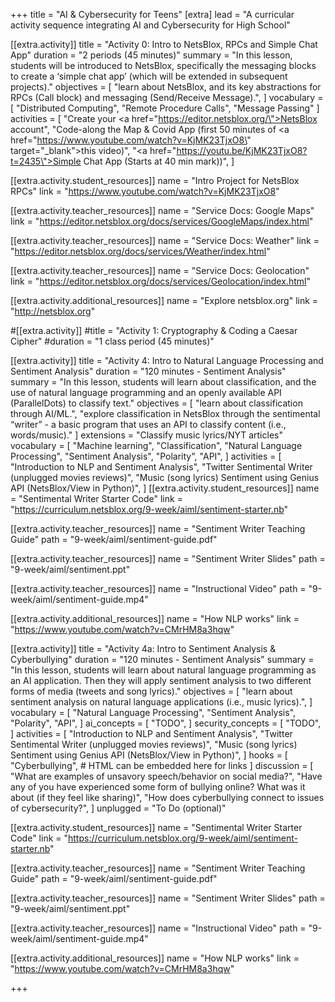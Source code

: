 +++
title = "AI & Cybersecurity for Teens"
[extra]
lead = "A curricular activity sequence integrating AI and Cybersecurity for High School"

[[extra.activity]]
title = "Activity 0: Intro to NetsBlox, RPCs and Simple Chat App"
duration = "2 periods (45 minutes)"
summary = "In this lesson, students will be introduced to NetsBlox, specifically the messaging blocks to create a ‘simple chat app’ (which will be extended in subsequent projects)."
objectives = [
    "learn about NetsBlox, and its key abstractions for  RPCs (Call block) and messaging (Send/Receive Message).",
]
vocabulary = [
  "Distributed Computing",
  "Remote Procedure Calls",
  "Message Passing"
]
activities = [
  "Create your <a href=\"https://editor.netsblox.org/\">NetsBlox account</a>",
  "Code-along the Map & Covid App (first 50 minutes of <a href=\"https://www.youtube.com/watch?v=KjMK23TjxO8\" target="_blank">this video</a>)",
  "<a href=\"https://youtu.be/KjMK23TjxO8?t=2435\">Simple Chat App</a> (Starts at 40 min mark))",
]

[[extra.activity.student_resources]]
name = "Intro Project for NetsBlox RPCs"
link = "https://www.youtube.com/watch?v=KjMK23TjxO8"

[[extra.activity.teacher_resources]]
name = "Service Docs: Google Maps"
link = "https://editor.netsblox.org/docs/services/GoogleMaps/index.html"

[[extra.activity.teacher_resources]]
name = "Service Docs: Weather"
link = "https://editor.netsblox.org/docs/services/Weather/index.html"

[[extra.activity.teacher_resources]]
name = "Service Docs: Geolocation"
link = "https://editor.netsblox.org/docs/services/Geolocation/index.html"

[[extra.activity.additional_resources]]
name = "Explore netsblox.org"
link = "http://netsblox.org"

#[[extra.activity]]
#title = "Activity 1: Cryptography & Coding a Caesar Cipher"
#duration = "1 class period (45 minutes)"

[[extra.activity]]
title = "Activity 4: Intro to Natural Language Processing and Sentiment Analysis"
duration = "120 minutes - Sentiment Analysis"
summary = "In this lesson, students will learn about classification, and the use of natural language programming and an openly available API (ParallelDots) to classify text."
objectives = [
    "learn about classification through AI/ML.",
    "explore classification in NetsBlox through the sentimental “writer” - a basic program that uses an API to classify content (i.e., words/music)."
]
extensions = "Classify music lyrics/NYT articles"
vocabulary = [
  "Machine learning",
  "Classification",
  "Natural Language Processing",
  "Sentiment Analysis",
  "Polarity",
  "API",
]
activities = [
  "Introduction to NLP and Sentiment Analysis",
  "Twitter Sentimental Writer (unplugged movies reviews)",
  "Music (song lyrics) Sentiment using Genius API (NetsBlox/View in Python)",
]
[[extra.activity.student_resources]]
name = "Sentimental Writer Starter Code"
link = "https://curriculum.netsblox.org/9-week/aiml/sentiment-starter.nb"

[[extra.activity.teacher_resources]]
name = "Sentiment Writer Teaching Guide"
path = "9-week/aiml/sentiment-guide.pdf"

[[extra.activity.teacher_resources]]
name = "Sentiment Writer Slides"
path = "9-week/aiml/sentiment.ppt"

[[extra.activity.teacher_resources]]
name = "Instructional Video"
path = "9-week/aiml/sentiment-guide.mp4"

[[extra.activity.additional_resources]]
name = "How NLP works"
link = "https://www.youtube.com/watch?v=CMrHM8a3hqw"

[[extra.activity]]
title = "Activity 4a: Intro to Sentiment Analysis & Cyberbullying"
duration = "120 minutes - Sentiment Analysis"
summary = "In this lesson, students will learn about natural language programming as an AI application. Then they will apply sentiment analysis to two different forms of media (tweets and song lyrics)."
objectives = [
  "learn about sentiment analysis on natural language applications (i.e., music lyrics).",
]
vocabulary = [
  "Natural Language Processing",
  "Sentiment Analysis",
  "Polarity",
  "API",
]
ai_concepts = [
  "TODO",
]
security_concepts = [
  "TODO",
]
activities = [
  "Introduction to NLP and Sentiment Analysis",
  "Twitter Sentimental Writer (unplugged movies reviews)",
  "Music (song lyrics) Sentiment using Genius API (NetsBlox/View in Python)",
]
hooks = [
  "Cyberbullying",  # HTML can be embedded here for links
]
discussion = [
  "What are examples of unsavory speech/behavior on social media?",
  "Have any of you have experienced some form of bullying online? What was it about (if they feel like sharing)",
  "How does cyberbullying connect to issues of cybersecurity?",
]
unplugged = "To Do (optional)"

[[extra.activity.student_resources]]
name = "Sentimental Writer Starter Code"
link = "https://curriculum.netsblox.org/9-week/aiml/sentiment-starter.nb"

[[extra.activity.teacher_resources]]
name = "Sentiment Writer Teaching Guide"
path = "9-week/aiml/sentiment-guide.pdf"

[[extra.activity.teacher_resources]]
name = "Sentiment Writer Slides"
path = "9-week/aiml/sentiment.ppt"

[[extra.activity.teacher_resources]]
name = "Instructional Video"
path = "9-week/aiml/sentiment-guide.mp4"

[[extra.activity.additional_resources]]
name = "How NLP works"
link = "https://www.youtube.com/watch?v=CMrHM8a3hqw"


+++
